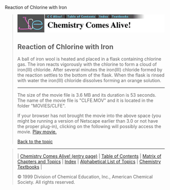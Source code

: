 





 Reaction of Chlorine with Iron
 



> ![Chemistry Comes Alive!](ccahead.gif)
> 
> 
> 
> 
> 
> 
> 
> 
> 
> ## Reaction of Chlorine with Iron
> 
> 
> 
> 
> 
> 
> 
> 
>   
> 
> 
> 
> 
> 
>  A ball of iron wool is heated and placed in a flask containing chlorine gas. The iron reacts vigorously with the chlorine to form a cloud of iron(III) chloride. After several minutes the iron(III) chloride formed by the reaction settles to the bottom of the flask. When the flask is rinsed with water the iron(III) chloride dissolves forming an orange solution.
>  
> 
> 
> 
> 
> ---
> 
> 
>  The size of the movie file is 3.6 MB and its duration is 53 seconds. 
The name of the movie file is "CLFE.MOV" 
and it is located in the folder "MOVIES/CLFE".
>  
> 
> 
> 
>  If your browser has not brought the movie into the above space
(you might be running a version of Netscape earlier than 3.0 or
not have the proper plug-in), clicking on the following will
possibly access the movie.
>  [Play movie.](../../MOVIES/CLFE/CLFE.MOV) 
> 
> 
> 
> 
> [Back to the topic](../../MAIN/CLFE/PAGE1.HTM)



> ---
> 
> 
>  |
>  [Chemistry Comes Alive! (entry page)](../../INDEX.HTM) 
>  |
>  [Table of Contents](../../CONTENTS.HTM) 
>  |
>  [Matrix of Chapters and Topics](../../MATRIX.HTM) 
>  |
>  [Index](../../WORDS.HTM) 
>  |
>  [Alphabetical List of Topics](../../ALPHATOP.HTM) 
>  |
>  [Chemistry Textbooks](../../BOOKS.HTM) 
>  |
>  
>  © 1999 Division of Chemical Education, Inc.,
American Chemical Society. All rights reserved.





